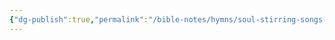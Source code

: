 ```yaml
---
{"dg-publish":true,"permalink":"/bible-notes/hymns/soul-stirring-songs-and-hymns/isn-t-the-love-of-jesus-something-wonderful/","title":"Isn't the Love of Jesus Something Wonderful?","created":"","updated":""}
---
```



